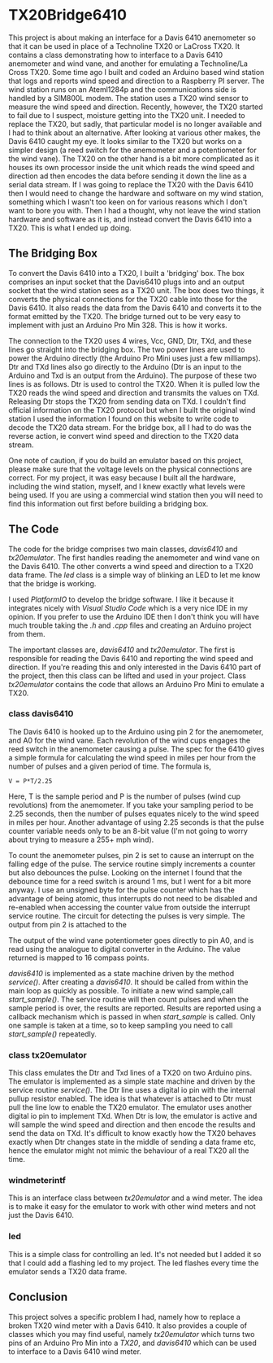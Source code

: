 # TX20Bridge6410
This project is about making an interface for a Davis 6410 anemometer so that it can be used in place of a Technoline TX20 or LaCross TX20. It contains a class demonstrating how to interface to a Davis 6410 anemometer and wind vane, and another for emulating a Technoline/La Cross TX20. Some time ago I built and coded an Arduino based wind station that logs and reports wind speed and direction to a Raspberry PI server. The wind station runs on an Ateml1284p and the communications side is handled by a SIM800L modem. The station uses a TX20 wind sensor to measure the wind speed and direction.  Recently, however, the TX20 started to fail due to I suspect, moisture getting into the TX20 unit. I needed to replace the TX20, but sadly, that particular model is no longer available and I had to think about an alternative. After looking at various other makes, the Davis 6410 caught my eye. It looks similar to the TX20 but works on a simpler design (a reed switch for the anemometer and a potentiometer for the wind vane). The TX20 on the other hand is a bit more complicated as it houses its own processor inside the unit which reads the wind speed and direction ad then encodes the data before sending it down the line as a serial data stream. If I was going to replace the TX20 with the Davis 6410 then I would need to change the hardware and software on my wind station, something which I wasn't too keen on for various reasons which I don't want to bore you with. Then I had a thought, why not leave the wind station hardware and software as it is, and instead convert the Davis 6410 into a TX20. This is what I ended up doing.

## The Bridging Box
To convert the Davis 6410 into a TX20, I built a 'bridging' box. The box comprises an input socket that the Davis6410 plugs into and an output socket that the wind station sees as a TX20 unit. The box does two things, it converts the physical connections for the TX20 cable into those for the Davis 6410. It also reads the data from the Davis 6410 and converts it to the format emitted by the TX20. The bridge turned out to be very easy to implement with just an Arduino Pro Min 328. This is how it works.

The connection to the TX20 uses 4 wires, Vcc, GND, Dtr, TXd, and these lines go straight into the bridging box. The two power lines are used to power the Arduino directly (the Arduino Pro Mini uses just a few milliamps). Dtr and TXd lines also go directly to the Arduino (Dtr is an input to the Arduino and Txd is an output from the Arduino). The purpose of these two lines is as follows. Dtr is used to control the TX20. When it is pulled low the TX20 reads the wind speed and direction and transmits the values on TXd. Releasing Dtr stops the TX20 from sending data on TXd. I couldn't find official information on the TX20 protocol but when I built the original wind station I used the information I found on this website to write code to decode the TX20 data stream. For the bridge box, all I had to do was the reverse action, ie convert wind speed and direction to the TX20 data stream.

One note of caution, if you do build an emulator based on this project, please make sure that the voltage levels on the physical connections are correct. For my project, it was easy because I built all the hardware, including the wind station, myself, and I knew exactly what levels were being used. If you are using a commercial wind station then you will need to find this information out first before building a bridging box.

## The Code
The code for the bridge comprises two main classes, *davis6410* and *tx20emulator*. The first handles reading the anemometer and wind vane on the Davis 6410. The other converts a wind speed and direction to a TX20 data frame. The *led* class is a simple way of blinking an LED to let me know that the bridge is working.

I used *PlatformIO* to develop the bridge software. I like it because it integrates nicely with *Visual Studio Code* which is a very nice IDE in my opinion. If you prefer to use the Arduino IDE then I don't think you will have much trouble taking the *.h* and *.cpp* files and creating an Arduino project from them.

The important classes are, *davis6410* and *tx20emulator*. The first is responsible for reading the Davis 6410 and reporting the wind speed and direction. If you're reading this and only interested in the  Davis 6410 part of the project, then this class can be lifted and used in your project. Class *tx20emulator* contains the code that allows an Arduino Pro Mini to emulate a TX20.

### class davis6410
The Davis 6410 is hooked up to the Arduino using pin 2 for the anemometer, and A0 for the wind vane. Each revolution of the wind cups engages the reed switch in the anemometer causing a pulse. The spec for the 6410 gives a simple formula for calculating the wind speed in miles per hour from the number of pulses and a given period of time. The formula is,
```
V = P*T/2.25
```
Here, T is the sample period and P is the number of pulses (wind cup revolutions) from the anemometer. If you take your sampling period to be 2.25 seconds, then the number of pulses equates nicely to the wind speed in miles per hour. Another advantage of using 2.25 seconds is that the pulse counter variable needs only to be an 8-bit value (I'm not going to worry about trying to measure a 255+ mph wind).

To count the anemometer pulses, pin 2 is set to cause an interrupt on the falling edge of the pulse. The service routine simply increments a counter but also debounces the pulse. Looking on the internet I found that the debounce time for a reed switch is around 1 ms, but I went for a bit more anyway. I use an unsigned byte for the pulse counter which has the advantage of being atomic, thus interrupts do not need to be disabled and re-enabled when accessing the counter value from outside the interrupt service routine. The circuit for detecting the pulses is very simple. The output from pin 2 is attached to the

The output of the wind vane potentiometer goes directly to pin A0, and is read using the analogue to digital converter in the Arduino. The value returned is mapped to 16 compass points.

*davis6410* is implemented as a state machine driven by the method *service()*. After creating a *davis6410*. It should be called from within the main loop as quickly as possible. To initiate a new wind sample,call *start_sample()*. The service routine will then count pulses and when the sample period is over, the results are reported. Results are reported using a callback mechanism which is passed in when *start_sample* is called. Only one sample is taken at a time, so to keep sampling you need to call *start_sample()* repeatedly.

### class tx20emulator
This class emulates the Dtr and Txd lines of a TX20 on two Arduino pins. The emulator is implemented as a simple state machine and driven by the service routine *service()*. The Dtr line uses a digital io pin with the internal pullup resistor enabled. The idea is that whatever is attached to Dtr must pull the line low to enable the TX20 emulator. The emulator uses another digital io pin to implement TXd. When Dtr is low, the emulator is active and will sample the wind speed and direction and then encode the results and send the data on TXd. It's difficult to know exactly how the TX20 behaves exactly when Dtr changes state in the middle of sending a data frame etc, hence the emulator might not mimic the behaviour of a real TX20 all the time.

### windmeterintf
This is an interface class between *tx20emulator* and a wind meter. The idea is to make it easy for the emulator to work with other wind meters and not just the Davis 6410.

### led
This is a simple class for controlling an led. It's not needed but I added it so that I could add a flashing led to my project. The led flashes every time the emulator sends a TX20 data frame.

## Conclusion
This project solves a specific problem I had, namely how to replace a broken TX20 wind meter with a Davis 6410. It also provides a couple of classes which you may find useful, namely *tx20emulator* which turns two pins of an Arduino Pro Min into a *TX20*, and *davis6410* which can be used to interface to a Davis 6410 wind meter.

